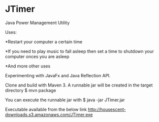 # JTimer
Java Power Management Utility

Uses: 

*Restart your computer a certain time

*If you need to play music to fall asleep then set a time to shutdown your computer onces you are asleep

*And more other uses

Experimenting with JavaFx and Java Reflection API.

Clone and build with Maven 3. A runnable jar will be created in the target directory $ mvn package

You can execute the runnable jar with $ java -jar JTimer.jar 

Executable available from the below link
http://housescent-downloads.s3.amazonaws.com/JTimer.exe
